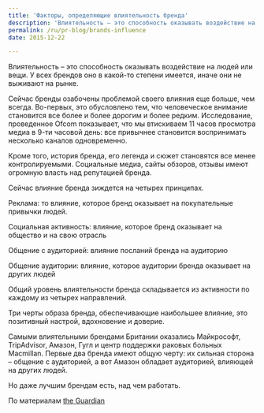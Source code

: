 ```yaml
---
title: 'Факторы, определяющие влиятельность бренда'
description: 'Влиятельность – это способность оказывать воздействие на людей или вещи. У всех брендов оно в какой-то степени имеется, иначе они не выживают на рынке.'
permalink: /ru/pr-blog/brands-influence
date: 2015-12-22

---
```


Влиятельность – это способность оказывать воздействие на людей или вещи. У всех брендов оно в какой-то степени имеется, иначе они не выживают на рынке.

Сейчас бренды озабочены проблемой своего влияния еще больше, чем всегда. Во-первых, это обусловлено тем, что человеческое внимание становится все более и более дорогим и более редким. Исследование, проведенное Ofcom показывает, что мы втискиваем 11 часов просмотра медиа в 9-ти часовой день: все привычнее становится воспринимать несколько каналов одновременно.

Кроме того, история бренда, его легенда и сюжет становятся все менее контролируемыми. Социальные медиа, сайты обзоров, отзывы имеют огромную власть над репутацией бренда.

Сейчас влияние бренда зиждется на четырех принципах.

Реклама: то влияние, которое бренд оказывает на покупательные привычки людей.

Социальная активность: влияние, которое бренд оказывает на общество и на свою отрасль

Общение с аудиторией: влияние посланий бренда на аудиторию

Общение аудитории: влияние, которое аудитории бренда оказывает на других людей

Общий уровень влиятельности бренда складывается из активности по каждому из четырех направлений.

Три черты образа бренда, обеспечивающие наибольшее влияние, это позитивный настрой, вдохновение и доверие.

Самыми влиятельными брендами Британии оказались Майкрософт, TripAdvisor, Амазон, Гугл и центр поддержки раковых больных Macmillan. Первые два бренда имеют общую черту: их сильная сторона – общение с аудиторией, а вот Амазон обладает аудиторией, влияющей на других людей.

Но даже лучшим брендам есть, над чем работать.

По материалам <a href="http://www.theguardian.com/advertising/2015/dec/10/digital-media-trends-how-to-build-an-influential-brand">the Guardian</a>

